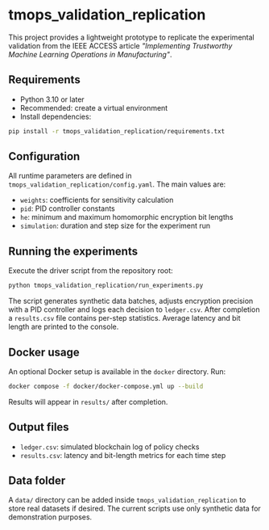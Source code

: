 # tmops_validation_replication

This project provides a lightweight prototype to replicate the experimental validation from the IEEE ACCESS article *"Implementing Trustworthy Machine Learning Operations in Manufacturing"*.

## Requirements

- Python 3.10 or later
- Recommended: create a virtual environment
- Install dependencies:

```bash
pip install -r tmops_validation_replication/requirements.txt
```

## Configuration

All runtime parameters are defined in `tmops_validation_replication/config.yaml`. The main values are:

- `weights`: coefficients for sensitivity calculation
- `pid`: PID controller constants
- `he`: minimum and maximum homomorphic encryption bit lengths
- `simulation`: duration and step size for the experiment run

## Running the experiments

Execute the driver script from the repository root:

```bash
python tmops_validation_replication/run_experiments.py
```

The script generates synthetic data batches, adjusts encryption precision with a PID controller and logs each decision to `ledger.csv`. After completion a `results.csv` file contains per-step statistics. Average latency and bit length are printed to the console.

## Docker usage

An optional Docker setup is available in the `docker` directory. Run:
```bash
docker compose -f docker/docker-compose.yml up --build
```
Results will appear in `results/` after completion.


## Output files

- `ledger.csv`: simulated blockchain log of policy checks
- `results.csv`: latency and bit-length metrics for each time step

## Data folder

A `data/` directory can be added inside `tmops_validation_replication` to store real datasets if desired. The current scripts use only synthetic data for demonstration purposes.

